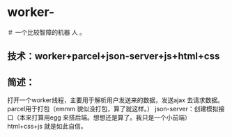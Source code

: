   # worker-

  ＃ 一个比较智障的机器 人  。                      
  ## 技术：worker+parcel+json-server+js+html+css 
  ## 简述：
打开一个worker线程，主要用于解析用户发送来的数据，发送ajax 去请求数据。
parcel用于打包（emmm 貌似没打包，算了就这样。）
json-server：创建模拟接口（本来打算用egg 来搭后端。想想还是算了。我只是一个小前端）
html+css+js 就是如此自信。
